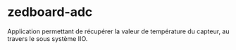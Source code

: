 # zedboard-adc

Application permettant de récupérer la valeur de température du capteur, au travers le sous système IIO.
